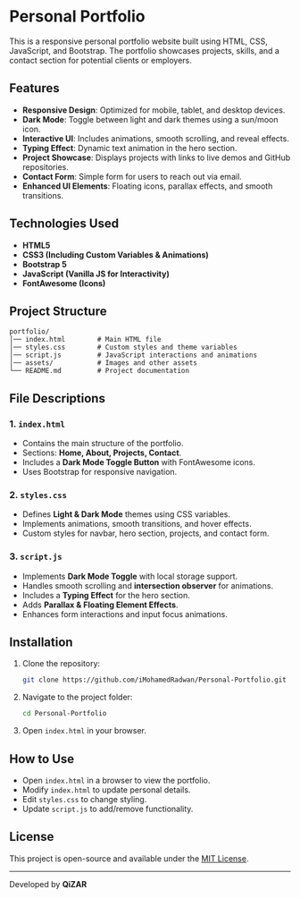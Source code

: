 # Personal Portfolio

This is a responsive personal portfolio website built using HTML, CSS, JavaScript, and Bootstrap. The portfolio showcases projects, skills, and a contact section for potential clients or employers.

## Features
- **Responsive Design**: Optimized for mobile, tablet, and desktop devices.
- **Dark Mode**: Toggle between light and dark themes using a sun/moon icon.
- **Interactive UI**: Includes animations, smooth scrolling, and reveal effects.
- **Typing Effect**: Dynamic text animation in the hero section.
- **Project Showcase**: Displays projects with links to live demos and GitHub repositories.
- **Contact Form**: Simple form for users to reach out via email.
- **Enhanced UI Elements**: Floating icons, parallax effects, and smooth transitions.

## Technologies Used
- **HTML5**
- **CSS3 (Including Custom Variables & Animations)**
- **Bootstrap 5**
- **JavaScript (Vanilla JS for Interactivity)**
- **FontAwesome (Icons)**

## Project Structure
```
portfolio/
│── index.html        # Main HTML file
│── styles.css        # Custom styles and theme variables
│── script.js         # JavaScript interactions and animations
│── assets/           # Images and other assets
└── README.md         # Project documentation
```

## File Descriptions
### 1. `index.html`
- Contains the main structure of the portfolio.
- Sections: **Home, About, Projects, Contact**.
- Includes a **Dark Mode Toggle Button** with FontAwesome icons.
- Uses Bootstrap for responsive navigation.

### 2. `styles.css`
- Defines **Light & Dark Mode** themes using CSS variables.
- Implements animations, smooth transitions, and hover effects.
- Custom styles for navbar, hero section, projects, and contact form.

### 3. `script.js`
- Implements **Dark Mode Toggle** with local storage support.
- Handles smooth scrolling and **intersection observer** for animations.
- Includes a **Typing Effect** for the hero section.
- Adds **Parallax & Floating Element Effects**.
- Enhances form interactions and input focus animations.

## Installation
1. Clone the repository:
   ```sh
   git clone https://github.com/iMohamedRadwan/Personal-Portfolio.git
   ```
2. Navigate to the project folder:
   ```sh
   cd Personal-Portfolio
   ```
3. Open `index.html` in your browser.

## How to Use
- Open `index.html` in a browser to view the portfolio.
- Modify `index.html` to update personal details.
- Edit `styles.css` to change styling.
- Update `script.js` to add/remove functionality.

## License
This project is open-source and available under the [MIT License](LICENSE).

---
Developed by **QiZAR**

